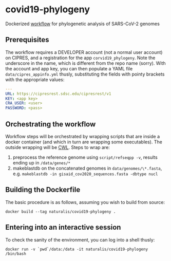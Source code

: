 # covid19-phylogeny
Dockerized [workflow](https://drive.google.com/file/d/1V1vR73uflUV383IgcHxkmu27TulWSu38/view?usp=sharing) 
for phylogenetic analysis of SARS-CoV-2 genomes

## Prerequisites
The workflow requires a DEVELOPER account (not a normal user account) on 
CIPRES, and a registration for the app `corvid19_phylogeny`. Note the underscore
in the name, which is different from the repo name (sorry). With the account
and app key, you can then populate a YAML file `data/cipres_appinfo.yml` thusly, 
substituting the fields with pointy brackets with the appropriate values:

```yaml
---
URL: https://cipresrest.sdsc.edu/cipresrest/v1
KEY: <app key>
CRA_USER: <user>
PASSWORD: <pass>
```

## Orchestrating the workflow
Workflow steps will be orchestrated by wrapping scripts that are inside a
docker container (and which in turn are wrapping some executables). The
outside wrapping will be [CWL](https://www.commonwl.org/user_guide/07-containers/index.html).
Steps to wrap are:

1. preprocess the reference genome using `script/refseqpp -v`, results ending up in `/data/genes/*`
2. makeblastdb on the concatenated genomes in `data/genomes/\*.fasta`, e.g. 
    `makeblastdb -in gisaid_cov2020_sequences.fasta -dbtype nucl`

## Building the Dockerfile
The basic procedure is as follows, assuming you wish to build from source:

    docker build --tag naturalis/covid19-phylogeny .

## Entering into an interactive session
To check the sanity of the environment, you can log into a shell thusly:

    docker run -v `pwd`/data:/data -it naturalis/covid19-phylogeny /bin/bash
